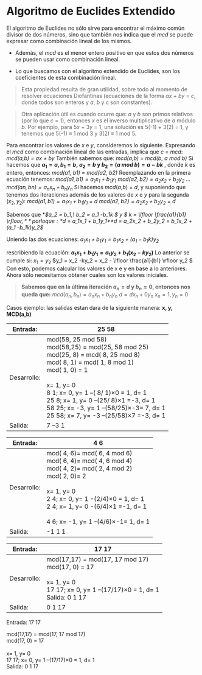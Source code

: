 
# Algoritmo de Euclides Extendido

El algoritmo de Euclides no sólo sirve para encontrar el máximo común divisor de dos números, sino que también nos indica que el *mcd* se puede expresar como combinación lineal de los mismos. 

- Además, el *mcd* es el menor entero positivo en que estos dos números se pueden usar como combinación lineal. 

- Lo que buscamos con el algoritmo extendido de Euclides, son los coeficientes de esta combinación lineal.

>  Esta propiedad resulta de gran utilidad, sobre todo al momento de resolver ecuaciones Diofantinas (ecuaciones de la forma *ax* + *by* = *c*, donde todos son enteros y *a*, *b* y *c* son constantes).

> Otra aplicación útil es  cuando ocurre que: *a* y *b* son primos relativos (por lo que *c* = 1), entonces *x* es el inverso multiplicativo de *a* módulo *b*. Por ejemplo, para 5*x* + 3*y* = 1, una solución es 5(-1) + 3(2) = 1, y tenemos que 5(-1) ≡ 1 mod 3 y 3(2) ≡ 1 mod 5.

Para encontrar los valores de *x* e *y*, consideremos lo siguiente. Expresando el *mcd* como combinación lineal de las entradas, implica que *c* = *mcd*:
	*mcd(a,b) = ax + by*
También sabemos que:
	*mcd(a,b) = mcd(b, a mod b)*
Si hacemos que **$a_1 = a, b_1 = b,\ a_2 = b$ y $b_2 = (a\ mod\ b) = a -bk$** , donde *k* es entero, entonces:
	*mcd(a1, b1) = mcd(a2, b2)*
Reemplazando en la primera ecuación tenemos:
*$mcd(a1, b1) = a_1x_1 + b_1y_1$*
*$mcd(a2, b2) = a_2x_2 + b_2y_2$*
*…*
*$mcd(an, bn) = a_nx_n + b_ny_n$*
Si hacemos *mcd*(*a*,*b*) = *d*, y suponiendo que tenemos dos iteraciones además de los valores de *x* e *y* para la segunda ($x_2, y_2$):
*$mcd(a1, b1) = a_1x_1 + b_1y_1$* = *d*
*$mcd(a2, b2) = a_2x_2 + b_2y_2$* = *d*

Sabemos que **$a_2 = b_1,\ b_2 = a_1 -b_1k $ y $ k = \lfloor \frac{a1}{b1} \rfloor$,** por lo que:
*$d = a_1x_1 + b_1y_1$*
*$d = a_2x_2 + b_2y_2 = b_1x_2 + (a_1 -b_1k)y_2$*

Uniendo las dos ecuaciones:
*$a_1x_1 + b_1y_1= b_1x_2 + (a_1 -b_1k)y_2$*

rescribiendo la ecuación: 
**$a_1x_1 + b_1y_1= a_1y_2 + b_1(x_2 -ky_2)$**
Lo anterior se cumple si:
$x_1 = y_2$
$y_1 = x_2 -ky_2 = x_2 - \lfloor \frac{a1}{b1} \rfloor y_2 $
Con esto, podemos calcular los valores de x e y en base a lo anteriores. Ahora sólo necesitamos obtener cuales son los valores iniciales.

> **Sabemos que en la última iteración $a_n= d$ y $b_n = 0$, entonces nos queda que:**
> $mcd(a_n, b_n) = a_nx_n + b_ny_n$
> $d = dx_n + 0y_n$
> $x_n = 1, y_n = 0$



Casos ejemplo: las salidas estan dara de la siguiente manera: **x, y, MCD(a,b)**



| Entrada:    | 25 58                                                        |
| ----------- | ------------------------------------------------------------ |
| Desarrollo: | mcd(58, 25 mod 58)<br>mcd(58,25) = mcd(25, 58 mod 25)<br>mcd(25, 8) = mcd( 8, 25 mod  8)<br>mcd( 8, 1) = mcd( 1,  8 mod  1)<br>mcd( 1, 0) = 1<br><br>        x=  1, y=  0<br> 8  1; x=  0, y=  1 –( 8/ 1)×0 = 1, d= 1<br>25  8; x=  1, y=  0 –(25/ 8)×1 =-3, d= 1<br>58 25; x= -3, y=  1 –(58/25)×-3= 7, d= 1<br>25 58; x=  7, y= -3 –(25/58)×7 =-3, d= 1<br> |
| Salida:     | 7 –3 1                                                       |



| Entrada:    | 4 6                                                          |
| ----------- | ------------------------------------------------------------ |
| Desarrollo: | mcd( 4, 6)= mcd( 6, 4 mod 6)<br>mcd( 6, 4)= mcd( 4, 6 mod 4)<br>mcd( 4, 2)= mcd( 2, 4 mod 2)<br>mcd( 2, 0)= 2<br><br>     x=  1, y=  0<br>2 4; x=  0, y=  1 -(2/4)×0 = 1, d= 1<br>2 4; x=  1, y=  0 -(6/4)×1 =-1, d= 1<br><br>4 6; x= -1, y=  1 –(4/6)×-1= 1, d= 1<br> |
| Salida:     | -1 1 1                                                       |



| Entrada:    | 17 17                                                        |
| ----------- | ------------------------------------------------------------ |
| Desarrollo: | mcd(17,17) = mcd(17, 17 mod 17)<br>mcd(17, 0) = 17<br><br>       x=  1, y=  0<br>17 17; x=  0, y=  1 –(17/17)×0 = 1, d= 1<br>Salida:	0 1 17<br> |
| Salida:     | 0 1 17                                                       |







Entrada:	17 17

mcd(17,17) = mcd(17, 17 mod 17)<br>mcd(17, 0) = 17<br><br>       x=  1, y=  0<br>17 17; x=  0, y=  1 –(17/17)×0 = 1, d= 1<br>Salida:	0 1 17<br>